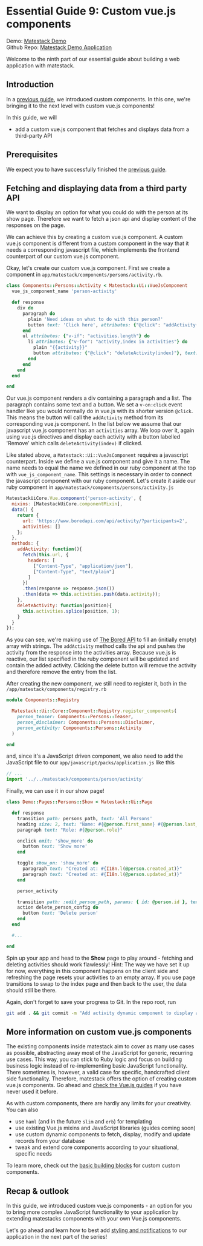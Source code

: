 # Essential Guide 9: Custom vue.js components

Demo: [Matestack Demo](https://demo.matestack.io)<br>
Github Repo: [Matestack Demo Application](https://github.com/matestack/matestack-demo-application)

Welcome to the ninth part of our essential guide about building a web application with matestack.

## Introduction

In a [previous guide](/docs/guides/100-tutorial/08_collection_async.md), we introduced custom components. In this one, we're bringing it to the next level with custom vue.js components!

In this guide, we will
- add a custom vue.js component that fetches and displays data from a third-party API

## Prerequisites

We expect you to have successfully finished the [previous guide](/docs/guides/100-tutorial/08_collection_async.md).

## Fetching and displaying data from a third party API

We want to display an option for what you could do with the person at its show page. Therefore we want to fetch a json api and display content of the responses on the page.

We can achieve this by creating a custom vue.js component. A custom vue.js component is different from a custom component in the way that it needs a corresponding javascript file, which implements the frontend counterpart of our custom vue.js component.

Okay, let's create our custom vue.js component. First we create a component in `app/matestack/components/persons/activity.rb`.

```ruby
class Components::Persons::Activity < Matestack::Ui::VueJsComponent
  vue_js_component_name 'person-activity'

  def response
    div do
      paragraph do
        plain 'Need ideas on what to do with this person?'
        button text: 'Click here', attributes: {"@click": "addActivity()"}
      end
      ul attributes: {"v-if": "activities.length"} do
        li attributes: {"v-for": "activity,index in activities"} do
          plain "{{activity}}"
          button attributes: {"@click": "deleteActivity(index)"}, text: 'Remove'
        end
      end
    end
  end

end
```

Our vue.js component renders a div containing a paragraph and a list. The paragraph contains some text and a button. We set a `v-on:click` event handler like you would normally do in vue.js with its shorter version `@click`. This means the button will call the `addActivity` method from its corresponding vue.js component. In the list below we assume that our javascript vue.js component has an `activities` array. We loop over it, again using vue.js directives and display each activity with a button labelled 'Remove' which calls `deleteActivity(index)` if clicked.

Like stated above, a `Matestack::Ui::VueJsComponent` requires a javascript counterpart.
Inside we define a vue.js component and give it a name. The name needs to equal the name we defined in our ruby component at the top with `vue_js_component_name`. This settings is necessary in order to connect the javascript component with our ruby component.
Let's create it aside our ruby component in `app/matestack/components/persons/activity.js`

```javascript
MatestackUiCore.Vue.component('person-activity', {
  mixins: [MatestackUiCore.componentMixin],
  data() {
    return {
      url: 'https://www.boredapi.com/api/activity/?participants=2',
      activities: []
    };
  },
  methods: {
    addActivity: function(){
      fetch(this.url, {
        headers: [
          ["Content-Type", "application/json"],
          ["Content-Type", "text/plain"]
        ]
      })
      .then(response => response.json())
      .then(data => this.activities.push(data.activity));
    },
    deleteActivity: function(position){
      this.activities.splice(position, 1);
    }
  }
});
```

As you can see, we're making use of [The Bored API](https://boredapi.com) to fill an (initially empty) array with strings. The `addActivity` method calls the api and pushes the activity from the response into the activities array. Because vue.js is reactive, our list specified in the ruby component will be updated and contain the added activity. Clicking the delete button will remove the activity and therefore remove the entry from the list.

After creating the new component, we still need to register it, both in the `/app/matestack/components/registry.rb`

```ruby
module Components::Registry

  Matestack::Ui::Core::Component::Registry.register_components(
    person_teaser: Components::Persons::Teaser,
    person_disclaimer: Components::Persons::Disclaimer,
    person_activity: Components::Persons::Activity
  )

end
```

and, since it's a JavaScript driven component, we also need to add the JavaScript file to our `app/javascript/packs/application.js` like this

```javascript
// ...
import '../../matestack/components/person/activity'
```

Finally, we can use it in our show page!

```ruby
class Demo::Pages::Persons::Show < Matestack::Ui::Page

  def response
    transition path: persons_path, text: 'All Persons'
    heading size: 2, text: "Name: #{@person.first_name} #{@person.last_name}"
    paragraph text: "Role: #{@person.role}"

    onclick emit: 'show_more' do
      button text: 'Show more'
    end

    toggle show_on: 'show_more' do
      paragraph text: "Created at: #{I18n.l(@person.created_at)}"
      paragraph text: "Created at: #{I18n.l(@person.updated_at)}"
    end

    person_activity

    transition path: :edit_person_path, params: { id: @person.id }, text: 'Edit'
    action delete_person_config do
      button text: 'Delete person'
    end
  end

  #...

end
```

Spin up your app and head to the **Show** page to play around - fetching and deleting activities should work flawlessly! Hint: The way we have set it up for now, everything in this component happens on the client side and refreshing the page resets your activities to an empty array. If you use page transitions to swap to the index page and then back to the user, the data should still be there.

Again, don't forget to save your progress to Git. In the repo root, run

```sh
git add . && git commit -m "Add activity dynamic component to display activities from The Bored API"
```

## More information on custom vue.js components

The existing components inside matestack aim to cover as many use cases as possible, abstracting away most of the JavaScript for generic, recurring use cases. This way, you can stick to Ruby logic and focus on building business logic instead of re-implementing basic JavaScript functionality. There sometimes is, however, a valid case for specific, handcrafted client side functionality. Therefore, matestack offers the option of creating custom vue.js components. Go ahead and [check the Vue.js guides](https://vuejs.org/v2/guide/) if you have never used it before.

As with custom components, there are hardly any limits for your creativity. You can also
- use `haml` (and in the future `slim` and `erb`) for templating
- use existing Vue.js mixins and JavaScript libraries (guides coming soon)
- use custom dynamic components to fetch, display, modify and update records from your database
- tweak and extend core components according to your situational, specific needs

To learn more, check out the [basic building blocks](/docs/guides/200-200-basic_building_blocks/) for custom custom components.

## Recap & outlook

In this guide, we introduced custom vue.js components - an option for you to bring more complex JavaScript functionality to your application by extending matestacks components with your own Vue.js components.

Let's go ahead and learn how to best add [styling and notifications](/docs/guides/100-tutorial/10_styling_notifications.md) to our application in the next part of the series!

